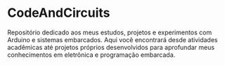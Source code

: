 # CodeAndCircuits
Repositório dedicado aos meus estudos, projetos e experimentos com Arduino e sistemas embarcados. Aqui você encontrará desde atividades acadêmicas até projetos próprios desenvolvidos para aprofundar meus conhecimentos em eletrônica e programação embarcada.  
